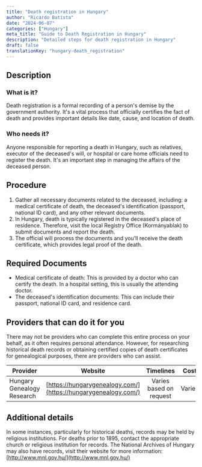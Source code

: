 ```yaml
---
title: "Death registration in Hungary"
author: "Ricardo Batista"
date: "2024-06-07"
categories: ["Hungary"]
meta_title: "Guide to Death Registration in Hungary"
description: "Detailed steps for death registration in Hungary"
draft: false
translationKey: "hungary-death_registration"
---
```


## Description
### What is it?
Death registration is a formal recording of a person's demise by the government authority. It's a vital process that officially certifies the fact of death and provides important details like date, cause, and location of death.

### Who needs it?
Anyone responsible for reporting a death in Hungary, such as relatives, executor of the deceased's will, or hospital or care home officials need to register the death. It's an important step in managing the affairs of the deceased person. 

## Procedure
1. Gather all necessary documents related to the deceased, including: a medical certificate of death, the deceased's identification (passport, national ID card), and any other relevant documents.
2. In Hungary, death is typically registered in the deceased's place of residence. Therefore, visit the local Registry Office (Kormányablak) to submit documents and report the death. 
3. The official will process the documents and you'll receive the death certificate, which provides legal proof of the death.

## Required Documents
- Medical certificate of death: This is provided by a doctor who can certify the death. In a hospital setting, this is usually the attending doctor. 
- The deceased's identification documents: This can include their passport, national ID card, and residence card.

## Providers that can do it for you

There may not be providers who can complete this entire process on your behalf, as it often requires personal attendance. However, for researching historical death records or obtaining certified copies of death certificates for genealogical purposes, there are providers who can assist.

| Provider        |     Website                  |     Timelines    |       Cost      |
| --------------- | ---------------------------- |  :---------------: | :--------------: |
| Hungary Genealogy Research |  [https://hungarygenealogy.com/](https://hungarygenealogy.com/)  |      Varies based on request      |        Varies      |

## Additional details
In some instances, particularly for historical deaths, records may be held by religious institutions. For deaths prior to 1895, contact the appropriate church or religious institution for records. The National Archives of Hungary may also have records, visit their website for more information: [http://www.mnl.gov.hu/](http://www.mnl.gov.hu/)
